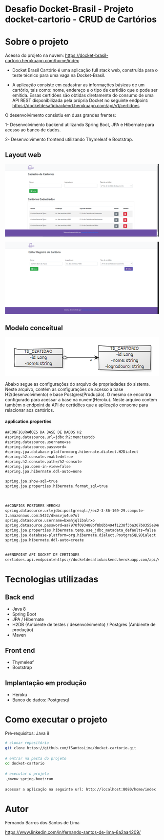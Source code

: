 # Desafio Docket-Brasil - Projeto docket-cartorio - CRUD de Cartórios

# Sobre o projeto

Acesso do projeto na nuvem: https://docket-brasil-cartorio.herokuapp.com/home/index

- Docket Brasil Cartório é uma aplicação full stack web, construída para o teste técnico para uma vaga na Docket-Brasil.


- A aplicação consiste em cadastrar as informações básicas de um cartório, tais como: nome, endereço e o tipo de certidão que o pode ser emitida. Essas certidões são obtidas diretamente do consumo de uma API REST disponibilizada pela própria Docket no seguinte endpoint: https://docketdesafiobackend.herokuapp.com/api/v1/certidoes

O desenvolvimento consistiu em duas grandes frentes:

1- Desenvolvimento backend utilizando Spring Boot, JPA e Hibernate para acesso ao banco de dados.

2- Desenvolvimento frontend utilizando Thymeleaf e Bootstrap.

## Layout web
![Web 1](https://github.com/fSantosLima/assetsRepo/blob/main/web1.PNG)

![Web 2](https://github.com/fSantosLima/assetsRepo/blob/main/web2.PNG)

## Modelo conceitual
![Modelo Conceitual](https://github.com/fSantosLima/assetsRepo/blob/main/modelo_conceitual.PNG)

Abaixo segue as configurações do arquivo de propriedades do sistema. Neste arquivo, contém as configurações de acesso a base H2(desenvolvimento) e base Postgres(Produção). O mesmo se encontra configurado para acessar a base na nuvem(Heroku). Neste arquivo contém também o endpoint da API de certidões que a aplicação consome para relacionar aos cartórios.


#### application.properties
```
##CONFIGURA�OES DA BASE DE DADOS H2
#spring.datasource.url=jdbc:h2:mem:testdb
#spring.datasource.username=sa
#spring.datasource.password=
#spring.jpa.database-platform=org.hibernate.dialect.H2Dialect
#spring.h2.console.enabled=true
#spring.h2.console.path=/h2-console
#spring.jpa.open-in-view=false
#spring.jpa.hibernate.ddl-auto=none

spring.jpa.show-sql=true
spring.jpa.properties.hibernate.format_sql=true



##CONFIGS POSTGRES HEROKU
spring.datasource.url=jdbc:postgresql://ec2-3-86-169-29.compute-1.amazonaws.com:5432/dkmsvju4ue7ul
spring.datasource.username=bxmhjqlibalrxo
spring.datasource.password=aa7970f093488bf8b0bb494f1238f3ba307b0355e84dc3f94b0738b55adcd26c
spring.jpa.properties.hibernate.temp.use_jdbc_metadata_defaults=false
spring.jpa.database-platform=org.hibernate.dialect.PostgreSQL9Dialect
spring.jpa.hibernate.ddl-auto=create


##ENDPOINT API DOCKET DE CERTIDOES
certidoes.api.endpoint=https://docketdesafiobackend.herokuapp.com/api/v1/certidoes
```

# Tecnologias utilizadas
## Back end
- Java 8
- Spring Boot
- JPA / Hibernate
- H2DB (Ambiente de testes / desenvolvimento) / Postgres (Ambiente de produção)
- Maven
## Front end
- Thymeleaf
- Bootstrap
## Implantação em produção
- Heroku
- Banco de dados: Postgresql

# Como executar o projeto

Pré-requisitos: Java 8

```bash
# clonar repositório
git clone https://github.com/fSantosLima/docket-cartorio.git

# entrar na pasta do projeto 
cd docket-cartorio

# executar o projeto
./mvnw spring-boot:run

acessar a aplicação na seguinte url: http://localhost:8080/home/index
```

# Autor

Fernando Barros dos Santos de Lima

https://www.linkedin.com/in/fernando-santos-de-lima-8a2aa4209/
